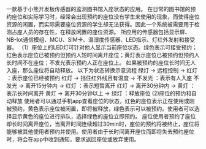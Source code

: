 一款基于小熊开发板传感器的监测图书馆入座状态的应用。
在日常的图书馆的预约座位和实际学习时，经常会出现预约的座位没有学生来使用的现象，而使得座位资源的闲置，而实际需要座位资源的学生却无法获得。因此一个系统被需要用于检测占座人员的存在性，在释放闲置的座位资源。
所应用的传感器包括显示屏、NB-Iot通信模组、MCU、SIM卡、温湿度传感器、LED指示、灯红外发射和接受器。
（1）座位上的LED灯可针对他人显示当前座位状态。绿色表示可接受预约；红色表示座位已被预约但预约人短时间离开座位；黄灯表示座位已被预约但预约人长时间不在座位；不发光表示预约人正在座位上。
如果被预约的座位长时间无人入座，那么座位将自动释放。
以下为状态转换示意流程
绿灯 -> 远程控制 -> 红灯 ：表示座位已经被预约
红灯 -> 挡住红外线且有温度 -> 不发光 ：表示有人入座
不发光 -> 离开15分钟内 -> 红灯 ：表示短暂离开
红灯 -> 离开30分钟内 -> 黄灯 ：表示长时间离开
黄灯 -> 离开30分钟以上 -> 绿灯 ：释放座位
(2)座位的预约和自动释放
使用者可以通过手机app查看座位的状态，红色的座位表示正在使用或刚被预约，黄色表示座位被闲置，即将被释放，绿色表示可以被预约。使用者可以选择显示黄色的座位进行排队，选择绿色的座位立即预约。
座位使用者预约了座位却长时间离开座位，当离开时间连续超过30min时，座位的预约将被终止，座位将能够被其他使用者预约并使用。使用者由于长时间离开座位而即将失去预约座位时，将会在app中收到通知，要求返回座位或放弃使用。
